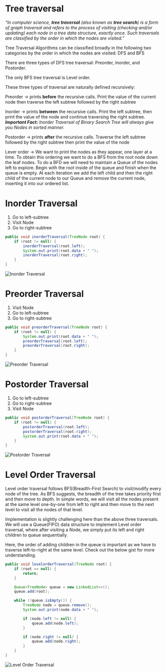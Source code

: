 # Tree traversal

*“In computer science, **tree traversal** (also known as **tree search**) is a form of graph traversal and refers to the process of visiting (checking and/or updating) each node in a tree data structure, exactly once. Such traversals are classified by the order in which the nodes are visited.”*

Tree Traversal Algorithms can be classified broadly in the following two categories by the order in which the nodes are visited: DFS and BFS

There are three types of DFS tree traversal: Preorder, Inorder, and Postorder.

The only BFS tree traversal is Level order.

These three types of traversal are naturally defined recursively:

Preorder → prints **before** the recursive calls. Print the value of the current node then traverse the left subtree followed by the right subtree

Inorder → prints **between** the recursive calls. Print the left subtree, then print the value of the node and continue traversing the right subtree. ***Important Fact:** Inorder Traversal of Binary Search Tree will always give you Nodes in sorted manner.*

Postorder → prints **after** the recursive calls. Traverse the left subtree followed by the right subtree then print the value of the node

Lever order → We want to print the nodes as they appear, one layer at a time. To obtain this ordering we want to do a BFS from the root node down the leaf nodes. To do a BFD we will need to maintain a Queue of the nodes left to explore. Begin with the root inside of the queue and finish when the queue is empty. At each iteration we add the left child and then the right child of the current node to our Queue and remove the current node, inserting it into our ordered list.

# Inorder Traversal

1. Go to left-subtree
2. Visit Node
3. Go to right-subtree

```java
public void inorderTraversal(TreeNode root) {
	if (root != null) {
		inorderTraversal(root.left);
		System.out.print(root.data + " ");
		inorderTraversal(root.right);
	}
}
```

![Inorder Traversal](https://miro.medium.com/max/1000/1*bxQlukgMC9cGv_MFUllX2Q.gif)


# Preorder Traversal

1. Visit Node
2. Go to left-subtree
3. Go to right-subtree

```java
public void preorderTraversal(TreeNode root) {
	if (root != null) {
		System.out.print(root.data + " ");
		preorderTraversal(root.left);
		preorderTraversal(root.right);
	}
}
```

![Preorder Traversal](https://miro.medium.com/max/1000/1*UGoV21qO6N8JED-ozsbXWw.gif)

# Postorder Traversal

1. Go to left-subtree
2. Go to right-subtree
3. Visit Node

```java
public void postorderTraversal(TreeNode root) {
	if (root != null) {
		postorderTraversal(root.left);
		postorderTraversal(root.right);
		System.out.print(root.data + " ");
	}
}
```

![Postorder Traversal](https://miro.medium.com/max/1000/1*UGrzA4qtLCaaCiNAKZyj_w.gif)

# Level Order Traversal

Level order traversal follows BFS(Breadth-First Search) to visit/modify every node of the tree.
As BFS suggests, the breadth of the tree takes priority first and then move to depth. In simple words, we will visit all the nodes present at the same level one-by-one from left to right and then move to the next level to visit all the nodes of that level.

Implementation is slightly challenging here than the above three traversals. We will use a Queue(FIFO) data structure to implement Level order traversal, where after visiting a Node, we simply put its left and right children to queue sequentially.

Here, the order of adding children in the queue is important as we have to traverse left-to-right at the same level. Check out the below gist for more understanding.

```java
public void levelorderTraversal(TreeNode root) {
	if (root == null) {
		return;
	}

	Queue<TreeNode> queue = new LinkedList<>();
	queue.add(root);

	while (!queue.isEmpty()) {
		TreeNode node = queue.remove();
		System.out.print(node.data + " ");

		if (node.left != null) {
			queue.add(node.left);
		}

		if (node.right != null) {
			queue.add(node.right);
		}
	}
}
```

![Level Order Traversal](https://miro.medium.com/max/1000/1*2NIfAdSadsdK2rP015f6Xg.gif)
